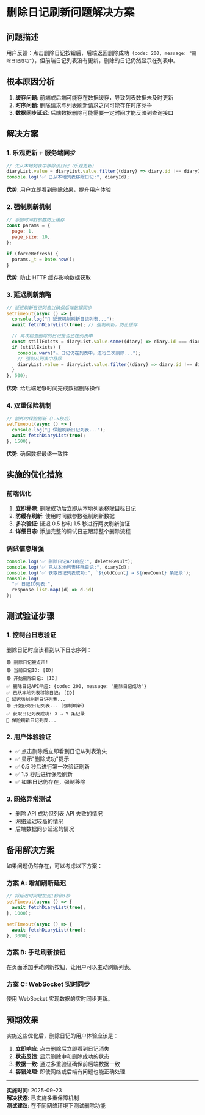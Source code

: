 # 删除日记刷新问题解决方案

## 问题描述

用户反馈：点击删除日记按钮后，后端返回删除成功（`code: 200, message: "删除日记成功"`），但前端日记列表没有更新，删除的日记仍然显示在列表中。

## 根本原因分析

1. **缓存问题**: 前端或后端可能存在数据缓存，导致列表数据未及时更新
2. **时序问题**: 删除请求与列表刷新请求之间可能存在时序竞争
3. **数据同步延迟**: 后端数据删除可能需要一定时间才能反映到查询接口

## 解决方案

### 1. 乐观更新 + 服务端同步

```javascript
// 先从本地列表中移除该日记（乐观更新）
diaryList.value = diaryList.value.filter((diary) => diary.id !== diaryId);
console.log("✅ 已从本地列表移除日记:", diaryId);
```

**优势**: 用户立即看到删除效果，提升用户体验

### 2. 强制刷新机制

```javascript
// 添加时间戳参数防止缓存
const params = {
  page: 1,
  page_size: 10,
};

if (forceRefresh) {
  params._t = Date.now();
}
```

**优势**: 防止 HTTP 缓存影响数据获取

### 3. 延迟刷新策略

```javascript
// 延迟刷新日记列表以确保后端数据同步
setTimeout(async () => {
  console.log("🔄 延迟强制刷新日记列表...");
  await fetchDiaryList(true); // 强制刷新，防止缓存

  // 再次检查删除的日记是否还在列表中
  const stillExists = diaryList.value.some((diary) => diary.id === diaryId);
  if (stillExists) {
    console.warn("⚠️ 日记仍在列表中，进行二次删除...");
    // 强制从列表中移除
    diaryList.value = diaryList.value.filter((diary) => diary.id !== diaryId);
  }
}, 500);
```

**优势**: 给后端足够时间完成数据删除操作

### 4. 双重保险机制

```javascript
// 额外的保险刷新（1.5秒后）
setTimeout(async () => {
  console.log("🔄 保险刷新日记列表...");
  await fetchDiaryList(true);
}, 1500);
```

**优势**: 确保数据最终一致性

## 实施的优化措施

### 前端优化

1. **立即移除**: 删除成功后立即从本地列表移除目标日记
2. **防缓存刷新**: 使用时间戳参数强制刷新数据
3. **多次验证**: 延迟 0.5 秒和 1.5 秒进行两次刷新验证
4. **详细日志**: 添加完整的调试日志跟踪整个删除流程

### 调试信息增强

```javascript
console.log("✅ 删除日记API响应:", deleteResult);
console.log("✅ 已从本地列表移除日记:", diaryId);
console.log("✅ 获取日记列表成功:", `${oldCount} → ${newCount} 条记录`);
console.log(
  "✅ 日记ID列表:",
  response.list.map((d) => d.id)
);
```

## 测试验证步骤

### 1. 控制台日志验证

删除日记时应该看到以下日志序列：

```
🟢 删除日记被点击!
🟢 当前日记ID: [ID]
🟢 开始删除日记: [ID]
✅ 删除日记API响应: {code: 200, message: "删除日记成功"}
✅ 已从本地列表移除日记: [ID]
🔄 延迟强制刷新日记列表...
🟢 开始获取日记列表... (强制刷新)
✅ 获取日记列表成功: X → Y 条记录
🔄 保险刷新日记列表...
```

### 2. 用户体验验证

- ✅ 点击删除后立即看到日记从列表消失
- ✅ 显示"删除成功"提示
- ✅ 0.5 秒后进行第一次验证刷新
- ✅ 1.5 秒后进行保险刷新
- ✅ 如果日记仍存在，强制移除

### 3. 网络异常测试

- 删除 API 成功但列表 API 失败的情况
- 网络延迟较高的情况
- 后端数据同步延迟的情况

## 备用解决方案

如果问题仍然存在，可以考虑以下方案：

### 方案 A: 增加刷新延迟

```javascript
// 将延迟时间增加到1秒和3秒
setTimeout(async () => {
  await fetchDiaryList(true);
}, 1000);

setTimeout(async () => {
  await fetchDiaryList(true);
}, 3000);
```

### 方案 B: 手动刷新按钮

在页面添加手动刷新按钮，让用户可以主动刷新列表。

### 方案 C: WebSocket 实时同步

使用 WebSocket 实现数据的实时同步更新。

## 预期效果

实施这些优化后，删除日记的用户体验应该是：

1. **立即响应**: 点击删除后立即看到日记消失
2. **状态反馈**: 显示删除中和删除成功的状态
3. **数据一致**: 通过多重验证确保前后端数据一致
4. **容错处理**: 即使网络或后端有问题也能正确处理

---

**实施时间**: 2025-09-23  
**解决状态**: 已实施多重保障机制  
**测试建议**: 在不同网络环境下测试删除功能

